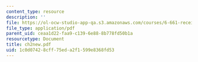 ```yaml
---
content_type: resource
description: ''
file: https://ol-ocw-studio-app-qa.s3.amazonaws.com/courses/6-661-receivers-antennas-and-signals-spring-2003/1c0d07428cff75eda2f1599e8368fd53_ch2new.pdf
file_type: application/pdf
parent_uid: ceaa1d22-faa9-c139-6e88-8b778fd50b1a
resourcetype: Document
title: ch2new.pdf
uid: 1c0d0742-8cff-75ed-a2f1-599e8368fd53
---
```


